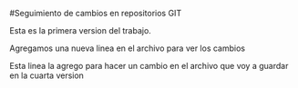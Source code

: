 #Seguimiento de cambios en repositorios GIT

Esta es la primera version del trabajo. 

Agregamos una nueva linea en el archivo para ver los cambios

Esta linea la agrego para hacer un cambio en el archivo que voy a guardar en la cuarta version

